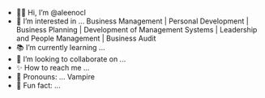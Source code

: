 - 👋🏻 Hi, I’m @aleenocl
- 📖 I’m interested in ... Business Management | Personal Development | Business Planning | Development of Management Systems | Leadership and People Management | Business Audit 
- 📚 I’m currently learning ... 
- 🌲 I’m looking to collaborate on ...
- ✨ How to reach me ... 
- 🦇 Pronouns: ... Vampire
- 💫 Fun fact: ... 

<!---
aleenocl/aleenocl is a ✨ special ✨ repository because its `README.md` (this file) appears on your GitHub profile.
You can click the Preview link to take a look at your changes.
--->
